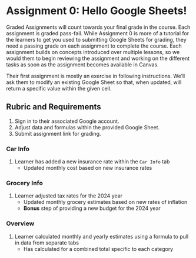 # Assignment 0: Hello Google Sheets!

Graded Assignments will count towards your final grade in the course. Each assignment is graded pass-fail. While Assignment 0 is more of a tutorial for the learners to get you used to submitting Google Sheets for grading, they need a passing grade on each assignment to complete the course. Each assignment builds on concepts introduced over multiple lessons, so we would them to begin reviewing the assignment and working on the different tasks as soon as the assignment becomes available in Canvas.

Their first assignment is mostly an exercise in following instructions. We’ll ask them to modify an existing Google Sheet so that, when updated, will return a specific value within the given cell.

## Rubric and Requirements
1. Sign in to their associated Google account.
1. Adjust data and formulas within the provided Google Sheet.
1. Submit assignment link for grading.

### Car Info
1. Learner has added a new insurance rate within the `Car Info` tab
    - Updated monthly cost based on new insurance rates

### Grocery Info
1. Learner adjusted tax rates for the 2024 year
    - Updated monthly grocery estimates based on new rates of inflation
    - **Bonus** step of providing a new budget for the 2024 year

### Overview
1. Learner calculated monthly and yearly estimates using a formula to pull in data from separate tabs
    - Has calculated for a combined total specific to each category